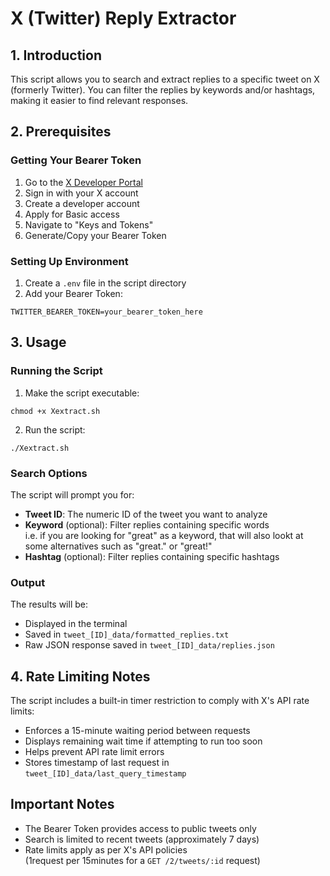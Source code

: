 # X (Twitter) Reply Extractor

## 1. Introduction
This script allows you to search and extract replies to a specific tweet on X (formerly Twitter). You can filter the replies by keywords and/or hashtags, making it easier to find relevant responses.

## 2. Prerequisites

### Getting Your Bearer Token
1. Go to the [X Developer Portal](https://developer.x.com)
2. Sign in with your X account
3. Create a developer account
4. Apply for Basic access
5. Navigate to "Keys and Tokens"
6. Generate/Copy your Bearer Token


### Setting Up Environment
1. Create a `.env` file in the script directory
2. Add your Bearer Token:
```
TWITTER_BEARER_TOKEN=your_bearer_token_here
```

## 3. Usage

### Running the Script
1. Make the script executable:
```
chmod +x Xextract.sh
```

2. Run the script:
```
./Xextract.sh
```

### Search Options
The script will prompt you for:
- **Tweet ID**: The numeric ID of the tweet you want to analyze
- **Keyword** (optional): Filter replies containing specific words  
i.e. if you are looking for "great" as a keyword,
that will also lookt at some alternatives such as "great." or "great!"
- **Hashtag** (optional): Filter replies containing specific hashtags

### Output
The results will be:
- Displayed in the terminal
- Saved in `tweet_[ID]_data/formatted_replies.txt`
- Raw JSON response saved in `tweet_[ID]_data/replies.json`

## 4. Rate Limiting Notes
The script includes a built-in timer restriction to comply with X's API rate limits:
- Enforces a 15-minute waiting period between requests
- Displays remaining wait time if attempting to run too soon
- Helps prevent API rate limit errors
- Stores timestamp of last request in `tweet_[ID]_data/last_query_timestamp`

## Important Notes
- The Bearer Token provides access to public tweets only
- Search is limited to recent tweets (approximately 7 days)
- Rate limits apply as per X's API policies  
(1request per 15minutes for a `GET /2/tweets/:id` request)
